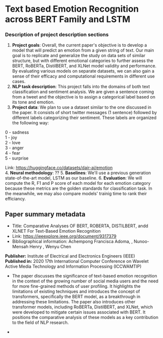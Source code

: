 # Text based Emotion Recognition across BERT Family and LSTM



### Description of project description sections

1. __Project goals__: Overall, the current paper's objective is to develop a model that will predict an emotion from a given string of text. Our main goal is to replicate and generalize the study on data sets of similar structure, but with different emotional categories to further assess the BERT, RoBERTa, DistilBERT, and XLNet model validity and performance. By evaluating various models on separate datasets, we can also gain a sense of their efficacy and computational requirements in different use cases.
2. __NLP task description__: This project falls into the domains of both text classification and sentiment analysis. We are given a sentence coming from a tweet and the objective is to assign a categorical label based on its tone and emotion.
3. __Project data__: 
We plan to use a dataset similar to the one discussed in the paper. It consists of short twitter messages (1 sentence) followed by different labels categorizing their sentiment. These labels are organized the following way:

0 - sadness  
1 - joy  
2 - love  
3 - anger  
4 - fear  
5 - surprise  

Link: https://huggingface.co/datasets/dair-ai/emotion  
4. __Neural methodology__: ??
5. __Baselines__: We'll use a previous generation state-of-the-art model, LSTM as our baseline.
6. __Evaluation__: We will compute the R, F1 and P score of each model for each emotion category because these metrics are the golden standards for classification task. In the meanwhile, we may also compare models' trainig time to rank their efficiancy.



## Paper summary metadata
- Title: Comparative Analyses OF BERT, ROBERTA, DISTILBERT, andd XLNET For Text-Based Emotion Recognition
- Link: https://ieeexplore.ieee.org/document/9317379
- Bibliographical information: Achempong Francisca Adoma,
, Nunoo-Mensah Henry
, Wenyu Chen

**Publisher:** Institute of Electrical and Electronics Engineers (IEEE)   
**Published in:** 2020 17th International Computer Conference on Wavelet Active
Media Technology and Information Processing (ICCWAMTIP)


* The paper discusses the significance of text-based emotion recognition in the context of the growing number of social media users and the need for more fine-grained methods of user profiling. It highlights the limitations of existing techniques and introduces the concept of transformers, specifically the BERT model, as a breakthrough in addressing these limitations. The paper also introduces other transformer models, including RoBERTa, DistilBERT, and XLNet, which were developed to mitigate certain issues associated with BERT. It positions the comparative analysis of these models as a key contribution to the field of NLP research.

* 
